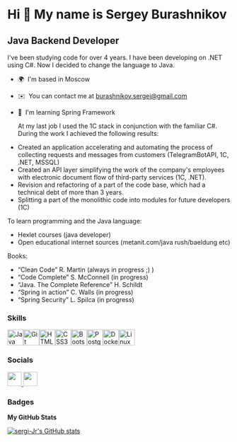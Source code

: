 Hi 👋 My name is Sergey Burashnikov
===================================

Java Backend Developer
----------------------

I've been studying code for over 4 years. I have been developing on .NET using C#. Now I decided to change the language to Java.

* 🌍  I'm based in Moscow
* ✉️  You can contact me at [burashnikov.sergei@gmail.com](mailto:burashnikov.sergei@gmail.com)
* 🧠  I'm learning Spring Framework

  At my last job I used the 1C stack in conjunction with the familiar C#. During the work I achieved the following results:
- Created an application accelerating and automating the process of collecting requests and messages from customers (TelegramBotAPI, 1C, .NET, MSSQL)
- Created an API layer simplifying the work of the company's employees with electronic document flow of third-party services (1C, .NET).
- Revision and refactoring of a part of the code base, which had a technical debt of more than 3 years.
- Splitting a part of the monolithic code into modules for future developers (1C)

To learn programming and the Java language:
- Hexlet courses (java developer)
- Open educational internet sources (metanit.com/java rush/baeldung etc)
  
Books:
- “Clean Code” R. Martin (always in progress ;) )
- “Code Complete” S. McConnell (in progress)
- “Java. The Complete Reference” H. Schildt
- “Spring in action” C. Walls (in progress)
- “Spring Security” L. Spilca (in progress)

### Skills


<p align="left">
<a href="https://www.oracle.com/java/" target="_blank" rel="noreferrer"><img src="https://raw.githubusercontent.com/danielcranney/readme-generator/main/public/icons/skills/java-colored.svg" width="36" height="36" alt="Java" /></a><a href="https://git-scm.com/" target="_blank" rel="noreferrer"><img src="https://raw.githubusercontent.com/danielcranney/readme-generator/main/public/icons/skills/git-colored.svg" width="36" height="36" alt="Git" /></a><a href="https://developer.mozilla.org/en-US/docs/Glossary/HTML5" target="_blank" rel="noreferrer"><img src="https://raw.githubusercontent.com/danielcranney/readme-generator/main/public/icons/skills/html5-colored.svg" width="36" height="36" alt="HTML5" /></a><a href="https://www.w3.org/TR/CSS/#css" target="_blank" rel="noreferrer"><img src="https://raw.githubusercontent.com/danielcranney/readme-generator/main/public/icons/skills/css3-colored.svg" width="36" height="36" alt="CSS3" /></a><a href="https://getbootstrap.com/" target="_blank" rel="noreferrer"><img src="https://raw.githubusercontent.com/danielcranney/readme-generator/main/public/icons/skills/bootstrap-colored.svg" width="36" height="36" alt="Bootstrap" /></a><a href="https://www.postgresql.org/" target="_blank" rel="noreferrer"><img src="https://raw.githubusercontent.com/danielcranney/readme-generator/main/public/icons/skills/postgresql-colored.svg" width="36" height="36" alt="PostgreSQL" /></a><a href="https://www.docker.com/" target="_blank" rel="noreferrer"><img src="https://raw.githubusercontent.com/danielcranney/readme-generator/main/public/icons/skills/docker-colored.svg" width="36" height="36" alt="Docker" /></a><a href="https://www.linux.org" target="_blank" rel="noreferrer"><img src="https://raw.githubusercontent.com/danielcranney/readme-generator/main/public/icons/skills/linux-colored.svg" width="36" height="36" alt="Linux" /></a>
</p>


### Socials

<p align="left"> <a href="https://discord.com/users/sergey_burashnikov" target="_blank" rel="noreferrer"> <picture> <source media="(prefers-color-scheme: dark)" srcset="https://raw.githubusercontent.com/danielcranney/readme-generator/main/public/icons/socials/discord-dark.svg" /> <source media="(prefers-color-scheme: light)" srcset="https://raw.githubusercontent.com/danielcranney/readme-generator/main/public/icons/socials/discord.svg" /> <img src="https://raw.githubusercontent.com/danielcranney/readme-generator/main/public/icons/socials/discord.svg" width="32" height="32" /> </picture> </a> <a href="https://www.github.com/sergi-Jr" target="_blank" rel="noreferrer"> <picture> <source media="(prefers-color-scheme: dark)" srcset="https://raw.githubusercontent.com/danielcranney/readme-generator/main/public/icons/socials/github-dark.svg" /> <source media="(prefers-color-scheme: light)" srcset="https://raw.githubusercontent.com/danielcranney/readme-generator/main/public/icons/socials/github.svg" /> <img src="https://raw.githubusercontent.com/danielcranney/readme-generator/main/public/icons/socials/github.svg" width="32" height="32" /> </picture> </a></p>

### Badges

<b>My GitHub Stats</b>

<a href="http://www.github.com/sergi-Jr"><img src="https://github-readme-stats.vercel.app/api?username=sergi-Jr&show_icons=true&hide=&title_color=a855f7&text_color=ffffff&icon_color=a855f7&bg_color=1c1917&hide_border=true&show_icons=true" alt="sergi-Jr's GitHub stats" /></a>
